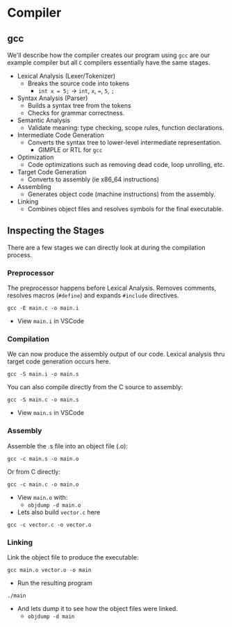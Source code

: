# Compiler
## gcc
We'll describe how the compiler creates our program using `gcc` are our example compiler but all `C` compilers essentially have the same stages.
- Lexical Analysis (Lexer/Tokenizer)
    - Breaks the source code into tokens
        - `int x = 5;` → `int`, `x`, `=`, `5`, `;`
- Syntax Analysis (Parser)
    - Builds a syntax tree from the tokens
    - Checks for grammar correctness.
- Semantic Analysis
    - Validate meaning: type checking, scope rules, function declarations.
- Intermediate Code Generation
    - Converts the syntax tree to lower-level intermediate representation.
        - GIMPLE or RTL for `gcc`
- Optimization
    - Code optimizations such as removing dead code, loop unrolling, etc.
- Target Code Generation
    - Converts to assembly (ie x86_64 instructions)
- Assembling
    - Generates object code (machine instructions) from the assembly.
- Linking
    - Combines object files and resolves symbols for the final executable.
## Inspecting the Stages
There are a few stages we can directly look at during the compilation process.
### Preprocessor
The preprocessor happens before Lexical Analysis. Removes comments, resolves macros (`#define`) and expands `#include` directives.
```
gcc -E main.c -o main.i
```
- View `main.i` in VSCode
### Compilation
We can now produce the assembly output of our code. Lexical analysis thru target code generation occurs here.
```
gcc -S main.i -o main.s
```
You can also compile directly from the C source to assembly:
```
gcc -S main.c -o main.s
```
- View `main.s` in VSCode
### Assembly
Assemble the .s file into an object file (.o):
```
gcc -c main.s -o main.o
```
Or from C directly:
```
gcc -c main.c -o main.o
```
- View `main.o` with:
    - `objdump -d main.o`
- Lets also build `vector.c` here
```
gcc -c vector.c -o vector.o
```
### Linking
Link the object file to produce the executable:
```
gcc main.o vector.o -o main
```
- Run the resulting program
```
./main
```
- And lets dump it to see how the object files were linked.
    - `objdump -d main`